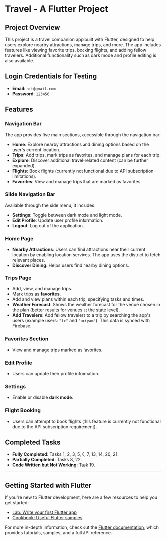 # Travel - A Flutter Project

## Project Overview

This project is a travel companion app built with Flutter, designed to help users explore nearby attractions, manage trips, and more. The app includes features like viewing favorite trips, booking flights, and adding fellow travelers. Additional functionality such as dark mode and profile editing is also available.

## Login Credentials for Testing

- **Email**: `nit@gmail.com`
- **Password**: `123456`

## Features

### Navigation Bar
The app provides five main sections, accessible through the navigation bar:

- **Home**: Explore nearby attractions and dining options based on the user's current location.
- **Trips**: Add trips, mark trips as favorites, and manage plans for each trip.
- **Explore**: Discover additional travel-related content (can be further expanded).
- **Flights**: Book flights (currently not functional due to API subscription limitations).
- **Favorites**: View and manage trips that are marked as favorites.

### Slide Navigation Bar
Available through the side menu, it includes:
- **Settings**: Toggle between dark mode and light mode.
- **Edit Profile**: Update user profile information.
- **Logout**: Log out of the application.

### Home Page
- **Nearby Attractions**: Users can find attractions near their current location by enabling location services. The app uses the district to fetch relevant places.
- **Discover Dining**: Helps users find nearby dining options.

### Trips Page
- Add, view, and manage trips.
- Mark trips as **favorites**.
- Add and view plans within each trip, specifying tasks and times.
- **Weather Forecast**: Shows the weather forecast for the venue chosen in the plan (better results for venues at the state level).
- **Add Travelers**: Add fellow travelers to a trip by searching the app's users (example users: `"tc"` and `"priyam"`). This data is synced with Firebase.

### Favorites Section
- View and manage trips marked as favorites.

### Edit Profile
- Users can update their profile information.

### Settings
- Enable or disable **dark mode**.

### Flight Booking
- Users can attempt to book flights (this feature is currently not functional due to the API subscription requirement).

## Completed Tasks
- **Fully Completed**: Tasks 1, 2, 3, 5, 6, 7, 13, 14, 20, 21.
- **Partially Completed**: Tasks 8, 22.
- **Code Written but Not Working**: Task 19.

---

## Getting Started with Flutter

If you're new to Flutter development, here are a few resources to help you get started:

- [Lab: Write your first Flutter app](https://docs.flutter.dev/get-started/codelab)
- [Cookbook: Useful Flutter samples](https://docs.flutter.dev/cookbook)

For more in-depth information, check out the [Flutter documentation](https://docs.flutter.dev/), which provides tutorials, samples, and a full API reference.
